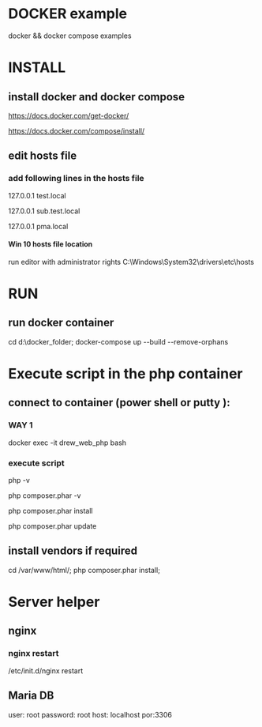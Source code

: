 # DOCKER example

docker && docker compose examples


# INSTALL 

##  install docker and docker compose

https://docs.docker.com/get-docker/

https://docs.docker.com/compose/install/

## edit hosts file 

### add following lines in the hosts file 

127.0.0.1 test.local 

127.0.0.1 sub.test.local

127.0.0.1 pma.local

#### Win 10 hosts file location 
 
 run editor with administrator rights 
 C:\Windows\System32\drivers\etc\hosts


# RUN 

## run docker container
 
 cd d:\docker_folder\;
 docker-compose up --build   --remove-orphans


# Execute script in the php container 


## connect to container (power shell or putty ):   

### WAY  1

docker exec -it drew_web_php bash

### execute script 

 php -v 
 
 php composer.phar -v
 
 php composer.phar install
 
 php composer.phar update


## install vendors if required

cd /var/www/html/; php composer.phar install;



# Server helper 

## nginx 

### nginx restart 

/etc/init.d/nginx restart

## Maria DB 

user: root
password: root
host: localhost
por:3306
 






 
 
 
 
